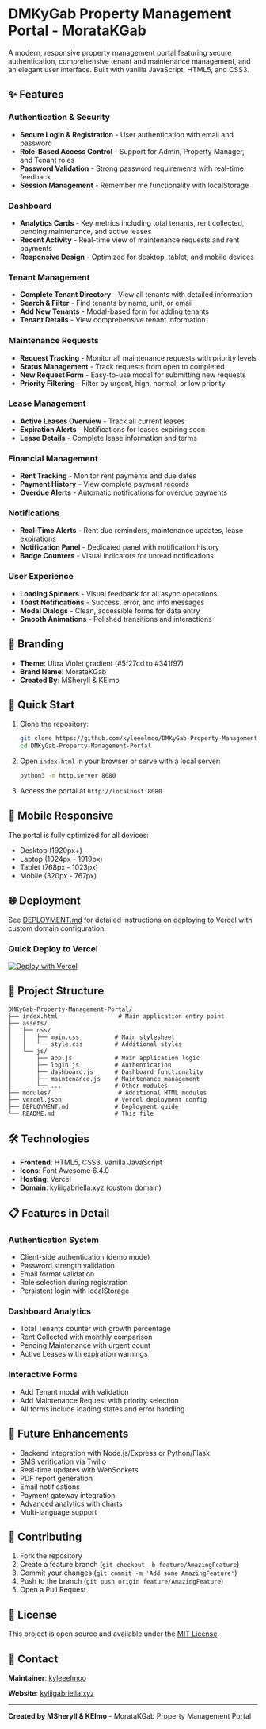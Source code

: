 # DMKyGab Property Management Portal - MorataKGab

A modern, responsive property management portal featuring secure authentication, comprehensive tenant and maintenance management, and an elegant user interface. Built with vanilla JavaScript, HTML5, and CSS3.

## ✨ Features

### Authentication & Security
- **Secure Login & Registration** - User authentication with email and password
- **Role-Based Access Control** - Support for Admin, Property Manager, and Tenant roles
- **Password Validation** - Strong password requirements with real-time feedback
- **Session Management** - Remember me functionality with localStorage

### Dashboard
- **Analytics Cards** - Key metrics including total tenants, rent collected, pending maintenance, and active leases
- **Recent Activity** - Real-time view of maintenance requests and rent payments
- **Responsive Design** - Optimized for desktop, tablet, and mobile devices

### Tenant Management
- **Complete Tenant Directory** - View all tenants with detailed information
- **Search & Filter** - Find tenants by name, unit, or email
- **Add New Tenants** - Modal-based form for adding tenants
- **Tenant Details** - View comprehensive tenant information

### Maintenance Requests
- **Request Tracking** - Monitor all maintenance requests with priority levels
- **Status Management** - Track requests from open to completed
- **New Request Form** - Easy-to-use modal for submitting new requests
- **Priority Filtering** - Filter by urgent, high, normal, or low priority

### Lease Management
- **Active Leases Overview** - Track all current leases
- **Expiration Alerts** - Notifications for leases expiring soon
- **Lease Details** - Complete lease information and terms

### Financial Management
- **Rent Tracking** - Monitor rent payments and due dates
- **Payment History** - View complete payment records
- **Overdue Alerts** - Automatic notifications for overdue payments

### Notifications
- **Real-Time Alerts** - Rent due reminders, maintenance updates, lease expirations
- **Notification Panel** - Dedicated panel with notification history
- **Badge Counters** - Visual indicators for unread notifications

### User Experience
- **Loading Spinners** - Visual feedback for all async operations
- **Toast Notifications** - Success, error, and info messages
- **Modal Dialogs** - Clean, accessible forms for data entry
- **Smooth Animations** - Polished transitions and interactions

## 🎨 Branding

- **Theme**: Ultra Violet gradient (#5f27cd to #341f97)
- **Brand Name**: MorataKGab
- **Created By**: MSheryll & KElmo

## 🚀 Quick Start

1. Clone the repository:
   ```bash
   git clone https://github.com/kyleeelmoo/DMKyGab-Property-Management-Portal.git
   cd DMKyGab-Property-Management-Portal
   ```

2. Open `index.html` in your browser or serve with a local server:
   ```bash
   python3 -m http.server 8080
   ```

3. Access the portal at `http://localhost:8080`

## 📱 Mobile Responsive

The portal is fully optimized for all devices:
- Desktop (1920px+)
- Laptop (1024px - 1919px)
- Tablet (768px - 1023px)
- Mobile (320px - 767px)

## 🌐 Deployment

See [DEPLOYMENT.md](DEPLOYMENT.md) for detailed instructions on deploying to Vercel with custom domain configuration.

### Quick Deploy to Vercel

[![Deploy with Vercel](https://vercel.com/button)](https://vercel.com/new/clone?repository-url=https://github.com/kyleeelmoo/DMKyGab-Property-Management-Portal)

## 📂 Project Structure

```
DMKyGab-Property-Management-Portal/
├── index.html                 # Main application entry point
├── assets/
│   ├── css/
│   │   ├── main.css          # Main stylesheet
│   │   └── style.css         # Additional styles
│   └── js/
│       ├── app.js            # Main application logic
│       ├── login.js          # Authentication
│       ├── dashboard.js      # Dashboard functionality
│       ├── maintenance.js    # Maintenance management
│       └── ...               # Other modules
├── modules/                   # Additional HTML modules
├── vercel.json               # Vercel deployment config
├── DEPLOYMENT.md             # Deployment guide
└── README.md                 # This file
```

## 🛠️ Technologies

- **Frontend**: HTML5, CSS3, Vanilla JavaScript
- **Icons**: Font Awesome 6.4.0
- **Hosting**: Vercel
- **Domain**: kyliigabriella.xyz (custom domain)

## 📋 Features in Detail

### Authentication System
- Client-side authentication (demo mode)
- Password strength validation
- Email format validation
- Role selection during registration
- Persistent login with localStorage

### Dashboard Analytics
- Total Tenants counter with growth percentage
- Rent Collected with monthly comparison
- Pending Maintenance with urgent count
- Active Leases with expiration warnings

### Interactive Forms
- Add Tenant modal with validation
- Add Maintenance Request with priority selection
- All forms include loading states and error handling

## 🎯 Future Enhancements

- Backend integration with Node.js/Express or Python/Flask
- SMS verification via Twilio
- Real-time updates with WebSockets
- PDF report generation
- Email notifications
- Payment gateway integration
- Advanced analytics with charts
- Multi-language support

## 🤝 Contributing

1. Fork the repository
2. Create a feature branch (`git checkout -b feature/AmazingFeature`)
3. Commit your changes (`git commit -m 'Add some AmazingFeature'`)
4. Push to the branch (`git push origin feature/AmazingFeature`)
5. Open a Pull Request

## 📄 License

This project is open source and available under the [MIT License](LICENSE).

## 👥 Contact

**Maintainer**: [kyleeelmoo](https://github.com/kyleeelmoo)

**Website**: [kyliigabriella.xyz](https://kyliigabriella.xyz)

---

**Created by MSheryll & KElmo** - MorataKGab Property Management Portal
